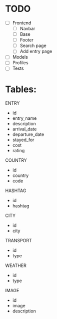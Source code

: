 # TODO

- [ ] Frontend
  - [ ] Navbar
  - [ ] Base
  - [ ] Footer
  - [ ] Search page
  - [ ] Add entry page
- [ ] Models
- [ ] Profiles
- [ ] Tests

# Tables:

ENTRY
- id
- entry_name
- description
- arrival_date
- departure_date
- stayed_for
- cost
- rating

COUNTRY
- id
- country
- code

HASHTAG
- id
- hashtag

CITY
- id
- city

TRANSPORT
- id
- type

WEATHER
- id
- type

IMAGE
- id
- image
- description